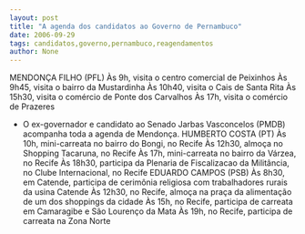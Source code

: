 ```yaml
---
layout: post
title: "A agenda dos candidatos ao Governo de Pernambuco"
date: 2006-09-29
tags: candidatos,governo,pernambuco,reagendamentos
author: None
---
```


MENDONÇA FILHO (PFL)
Às 9h, visita o centro comercial de Peixinhos 
Às 9h45, visita o bairro da Mustardinha
Às 10h40, visita o Cais de Santa Rita 
Às 15h30, visita o comércio de Ponte dos Carvalhos 
Às 17h, visita o comércio de Prazeres
* O ex-governador e candidato ao Senado Jarbas Vasconcelos (PMDB) acompanha toda a agenda de Mendonça. 
HUMBERTO COSTA (PT)
Às 10h, mini-carreata no bairro do Bongi, no Recife
Às 12h30, almoça no Shopping Tacaruna, no Recife
Às 17h, mini-carreata no bairro da Várzea, no Recife
Às 18h30, participa da Plenaria de Fiscalizacao da Militância, no Clube Internacional, no Recife
EDUARDO CAMPOS (PSB)
Às 8h30, em Catende, participa de cerimônia religiosa com trabalhadores rurais da usina Catende
Às 12h30, no Recife, almoça na praça da alimentação de um dos shoppings da cidade
Às 15h, no Recife, participa de carreata em Camaragibe e São Lourenço da Mata
Às 19h, no Recife, participa de carreata na Zona Norte 